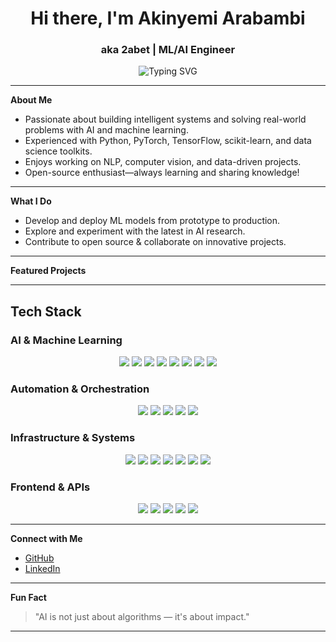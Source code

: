 <h1 align="center">Hi there, I'm Akinyemi Arabambi</h1>
<h3 align="center">aka 2abet | ML/AI Engineer</h3>

<p align="center">
  <img src="https://readme-typing-svg.demolab.com?font=Fira+Code&size=22&pause=1000&color=36BCF7&center=true&vCenter=true&width=600&lines=Machine+Learning+Enthusiast;AI+Engineer+%7C+Open+Source+Contributor;Turning+ideas+into+intelligent+solutions" alt="Typing SVG">
</p>

---

 **About Me**
-  Passionate about building intelligent systems and solving real-world problems with AI and machine learning.
-  Experienced with Python, PyTorch, TensorFlow, scikit-learn, and data science toolkits.
-  Enjoys working on NLP, computer vision, and data-driven projects.
-  Open-source enthusiast—always learning and sharing knowledge!

---

 **What I Do**
- Develop and deploy ML models from prototype to production.
- Explore and experiment with the latest in AI research.
- Contribute to open source & collaborate on innovative projects.

---

 **Featured Projects**
<!-- Uncomment and customize with your repos! -->
<!--
- [Project Name](https://github.com/2abet/project-name): Short description of what it does.
- [Another Cool Project](https://github.com/2abet/another-cool-project): Short description or highlight.
-->

---

##  Tech Stack  

###  AI & Machine Learning  
<p align="center">
  <img src="https://img.shields.io/badge/Python-3776AB?style=for-the-badge&logo=python&logoColor=white"/>
  <img src="https://img.shields.io/badge/PyTorch-EE4C2C?style=for-the-badge&logo=pytorch&logoColor=white"/>
  <img src="https://img.shields.io/badge/OpenAI-412991?style=for-the-badge&logo=openai&logoColor=white"/>
  <img src="https://img.shields.io/badge/Ollama-000000?style=for-the-badge&logo=ollama&logoColor=white"/>
  <img src="https://img.shields.io/badge/vLLM-0099E5?style=for-the-badge&logo=apache-spark&logoColor=white"/>
  <img src="https://img.shields.io/badge/LangChain-1E88E5?style=for-the-badge&logo=chainlink&logoColor=white"/>
  <img src="https://img.shields.io/badge/AutoGen-1E88E5?style=for-the-badge&logo=autodesk&logoColor=white"/>
  <img src="https://img.shields.io/badge/BeeAI-FDB827?style=for-the-badge&logo=beehiiv&logoColor=black"/>
</p>

###  Automation & Orchestration  
<p align="center">
  <img src="https://img.shields.io/badge/Node--RED-8F0000?style=for-the-badge&logo=nodered&logoColor=white"/>
  <img src="https://img.shields.io/badge/n8n-EA4C89?style=for-the-badge&logo=n8n&logoColor=white"/>
  <img src="https://img.shields.io/badge/Trello-0079BF?style=for-the-badge&logo=trello&logoColor=white"/>
  <img src="https://img.shields.io/badge/Pinecone-0073E6?style=for-the-badge&logo=pinecone&logoColor=white"/>
  <img src="https://img.shields.io/badge/Milvus-1C1C1C?style=for-the-badge&logo=milvus&logoColor=white"/>
</p>

###  Infrastructure & Systems  
<p align="center">
  <img src="https://img.shields.io/badge/IBM%20Power10-0066CC?style=for-the-badge&logo=ibm&logoColor=white"/>
  <img src="https://img.shields.io/badge/IBM%20Cloud-1261FE?style=for-the-badge&logo=ibmcloud&logoColor=white"/>
  <img src="https://img.shields.io/badge/Red%20Hat-EE0000?style=for-the-badge&logo=redhat&logoColor=white"/>
  <img src="https://img.shields.io/badge/Fedora-294172?style=for-the-badge&logo=fedora&logoColor=white"/>
  <img src="https://img.shields.io/badge/Docker-2496ED?style=for-the-badge&logo=docker&logoColor=white"/>
  <img src="https://img.shields.io/badge/Podman-892CA0?style=for-the-badge&logo=podman&logoColor=white"/>
  <img src="https://img.shields.io/badge/SQL%20%2F%20DB2%20for%20i-4479A1?style=for-the-badge&logo=databricks&logoColor=white"/>
</p>

###  Frontend & APIs  
<p align="center">
  <img src="https://img.shields.io/badge/FastAPI-009688?style=for-the-badge&logo=fastapi&logoColor=white"/>
  <img src="https://img.shields.io/badge/Streamlit-FF4B4B?style=for-the-badge&logo=streamlit&logoColor=white"/>
  <img src="https://img.shields.io/badge/React-61DBFB?style=for-the-badge&logo=react&logoColor=black"/>
  <img src="https://img.shields.io/badge/Supabase-3ECF8E?style=for-the-badge&logo=supabase&logoColor=white"/>
  <img src="https://img.shields.io/badge/Node.js-339933?style=for-the-badge&logo=node.js&logoColor=white"/>
</p>

---

 **Connect with Me**
- [GitHub](https://github.com/2abet)
- [LinkedIn](https://linkedin.com/in/yemiarabambi)


---

 **Fun Fact**
> "AI is not just about algorithms — it's about impact."  
<!-- Or add your favorite quote or fun fact here! -->

---

<!--
**2abet/2abet** is a ✨ special ✨ repository because its README.md (this file) appears on your GitHub profile!
-->
